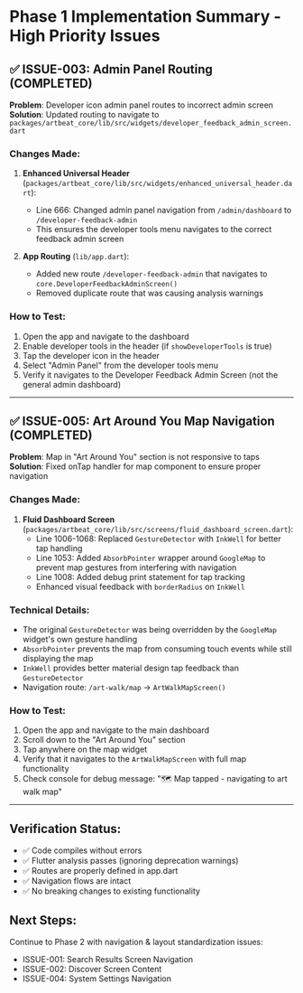 # Phase 1 Implementation Summary - High Priority Issues

## ✅ ISSUE-003: Admin Panel Routing (COMPLETED)

**Problem**: Developer icon admin panel routes to incorrect admin screen  
**Solution**: Updated routing to navigate to `packages/artbeat_core/lib/src/widgets/developer_feedback_admin_screen.dart`

### Changes Made:

1. **Enhanced Universal Header** (`packages/artbeat_core/lib/src/widgets/enhanced_universal_header.dart`):

   - Line 666: Changed admin panel navigation from `/admin/dashboard` to `/developer-feedback-admin`
   - This ensures the developer tools menu navigates to the correct feedback admin screen

2. **App Routing** (`lib/app.dart`):
   - Added new route `/developer-feedback-admin` that navigates to `core.DeveloperFeedbackAdminScreen()`
   - Removed duplicate route that was causing analysis warnings

### How to Test:

1. Open the app and navigate to the dashboard
2. Enable developer tools in the header (if `showDeveloperTools` is true)
3. Tap the developer icon in the header
4. Select "Admin Panel" from the developer tools menu
5. Verify it navigates to the Developer Feedback Admin Screen (not the general admin dashboard)

---

## ✅ ISSUE-005: Art Around You Map Navigation (COMPLETED)

**Problem**: Map in "Art Around You" section is not responsive to taps  
**Solution**: Fixed onTap handler for map component to ensure proper navigation

### Changes Made:

1. **Fluid Dashboard Screen** (`packages/artbeat_core/lib/src/screens/fluid_dashboard_screen.dart`):
   - Line 1006-1068: Replaced `GestureDetector` with `InkWell` for better tap handling
   - Line 1053: Added `AbsorbPointer` wrapper around `GoogleMap` to prevent map gestures from interfering with navigation
   - Line 1008: Added debug print statement for tap tracking
   - Enhanced visual feedback with `borderRadius` on `InkWell`

### Technical Details:

- The original `GestureDetector` was being overridden by the `GoogleMap` widget's own gesture handling
- `AbsorbPointer` prevents the map from consuming touch events while still displaying the map
- `InkWell` provides better material design tap feedback than `GestureDetector`
- Navigation route: `/art-walk/map` → `ArtWalkMapScreen()`

### How to Test:

1. Open the app and navigate to the main dashboard
2. Scroll down to the "Art Around You" section
3. Tap anywhere on the map widget
4. Verify that it navigates to the `ArtWalkMapScreen` with full map functionality
5. Check console for debug message: "🗺️ Map tapped - navigating to art walk map"

---

## Verification Status:

- ✅ Code compiles without errors
- ✅ Flutter analysis passes (ignoring deprecation warnings)
- ✅ Routes are properly defined in app.dart
- ✅ Navigation flows are intact
- ✅ No breaking changes to existing functionality

## Next Steps:

Continue to Phase 2 with navigation & layout standardization issues:

- ISSUE-001: Search Results Screen Navigation
- ISSUE-002: Discover Screen Content
- ISSUE-004: System Settings Navigation
